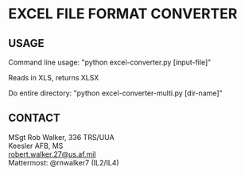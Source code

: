 # EXCEL FILE FORMAT CONVERTER

## USAGE

Command line usage: "python excel-converter.py [input-file]"

Reads in XLS, returns XLSX

Do entire directory: "python excel-converter-multi.py [dir-name]"

## CONTACT

MSgt Rob Walker, 336 TRS/UUA  
Keesler AFB, MS  
robert.walker.27@us.af.mil  
Mattermost: @rnwalker7 (IL2/IL4)  
